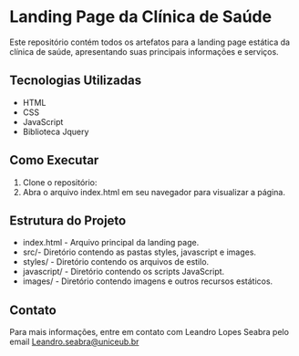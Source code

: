 # Landing Page da Clínica de Saúde

Este repositório contém todos os artefatos para a landing page estática da clínica de saúde, apresentando suas principais informações e serviços.

## Tecnologias Utilizadas

- HTML
- CSS
- JavaScript
- Biblioteca Jquery

## Como Executar

1. Clone o repositório:
2. Abra o arquivo index.html em seu navegador para visualizar a página.

## Estrutura do Projeto

- index.html - Arquivo principal da landing page.
- src/- Diretório contendo as pastas styles, javascript e images.
- styles/ - Diretório contendo os arquivos de estilo.
- javascript/ - Diretório contendo os scripts JavaScript.
- images/ - Diretório contendo imagens e outros recursos estáticos.

## Contato

Para mais informações, entre em contato com Leandro Lopes Seabra pelo email Leandro.seabra@uniceub.br 
